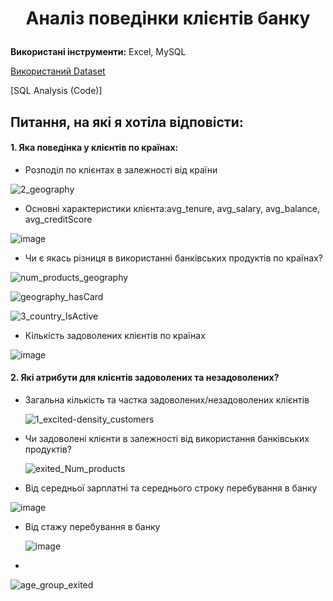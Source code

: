 # <p align="center">Аналіз поведінки клієнтів банку</p>

**Використані інструменти:** Excel, MySQL

[Використаний Dataset](https://www.kaggle.com/datasets/victorsoeiro/netflix-tv-shows-and-movies?select=titles.csv)

[SQL Analysis (Code)]

##  Питання, на які я хотіла відповісти:
####  1. Яка поведінка у клієнтів по країнах:
-  Розподіл по клієнтах в залежності від країни
   
![2_geography](https://github.com/user-attachments/assets/4d3a2a6a-8219-497c-ac1a-a3a380c81f04)  
- Основні характеристики клієнта:avg_tenure, avg_salary, avg_balance, avg_creditScore

![image](https://github.com/user-attachments/assets/8d62874c-5e69-4b25-8290-77207d603d85)

- Чи є якась різниця в використанні банківських продуктів по країнах?

![num_products_geography](https://github.com/user-attachments/assets/8480d975-1901-464f-a72c-e7bb431c1f3a)

![geography_hasCard](https://github.com/user-attachments/assets/4cb0a118-ead3-4f9e-9116-5aa3b5a086f1)

![3_сountry_IsActive](https://github.com/user-attachments/assets/e37c11a6-b5e8-4663-afbb-55cee38a3e80)

- Кількість задоволених клієнтів по країнах

![image](https://github.com/user-attachments/assets/a8998268-0b50-4356-9b03-ae7778e50c07)

####  2. Які атрибути для клієнтів задоволених та незадоволених?
- Загальна кількість та частка задоволених/незадоволених клієнтів

  ![1_excited-density_customers](https://github.com/user-attachments/assets/2a772f91-bfe9-45eb-a7e7-dda518d0d431)

- Чи задоволені клієнти в залежності від використання банківських продуктів?

  ![exited_Num_products](https://github.com/user-attachments/assets/50731e98-d498-4208-a8a5-f47df2c07b53)

 - Від середньої зарплатні та середнього строку перебування в банку

  ![image](https://github.com/user-attachments/assets/f9ee5ff8-8558-41ec-b373-e696ae61cf6a)


- Від стажу перебування в банку
 
    ![image](https://github.com/user-attachments/assets/090e8221-12c0-430c-b30b-212c910d66b9)

- 


![age_group_exited](https://github.com/user-attachments/assets/151519e7-4013-4b72-9760-417b9b7b1880)





    






